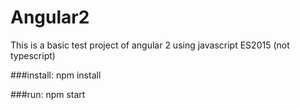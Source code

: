 # Angular2
This is a basic test project of angular 2 using javascript ES2015 (not typescript)

###install:
npm install


###run:
npm start